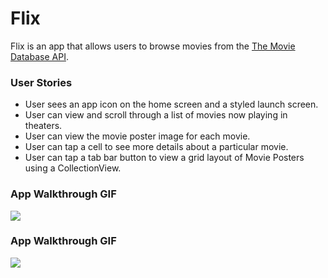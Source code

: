 # Flix

Flix is an app that allows users to browse movies from the [The Movie Database API](http://docs.themoviedb.apiary.io/#).

### User Stories

- User sees an app icon on the home screen and a styled launch screen.
- User can view and scroll through a list of movies now playing in theaters.
- User can view the movie poster image for each movie.
- User can tap a cell to see more details about a particular movie.
- User can tap a tab bar button to view a grid layout of Movie Posters using a CollectionView.

### App Walkthrough GIF

![](https://i.imgur.com/fMRevzc.gif)

### App Walkthrough GIF
![](https://i.imgur.com/WvI1raa.gif)
